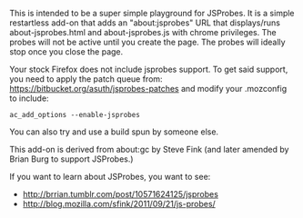 This is intended to be a super simple playground for JSProbes.  It is a simple
restartless add-on that adds an "about:jsprobes" URL that displays/runs
about-jsprobes.html and about-jsprobes.js with chrome privileges.  The probes
will not be active until you create the page.  The probes will ideally stop
once you close the page.

Your stock Firefox does not include jsprobes support.  To get said support, you
need to apply the patch queue from: https://bitbucket.org/asuth/jsprobes-patches
and modify your .mozconfig to include:

    ac_add_options --enable-jsprobes

You can also try and use a build spun by someone else.

This add-on is derived from about:gc by Steve Fink (and later amended by Brian
Burg to support JSProbes.)

If you want to learn about JSProbes, you want to see:

- http://brrian.tumblr.com/post/10571624125/jsprobes
- http://blog.mozilla.com/sfink/2011/09/21/js-probes/
